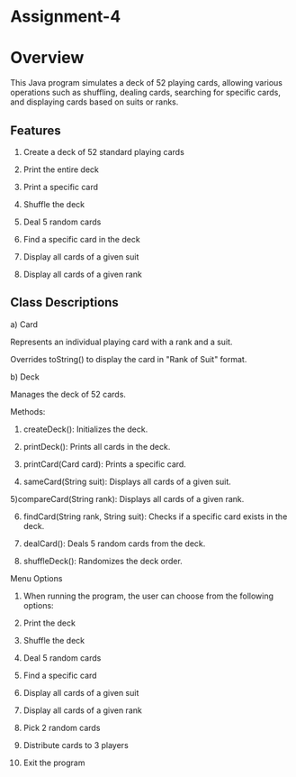 # Assignment-4


# Overview

This Java program simulates a deck of 52 playing cards, allowing various operations such as shuffling, dealing cards, searching for specific cards, and displaying cards based on suits or ranks.

## Features

1) Create a deck of 52 standard playing cards

2) Print the entire deck

3) Print a specific card

4) Shuffle the deck

5) Deal 5 random cards

6) Find a specific card in the deck

7) Display all cards of a given suit

8) Display all cards of a given rank

## Class Descriptions

a) Card

Represents an individual playing card with a rank and a suit.

Overrides toString() to display the card in "Rank of Suit" format.

b) Deck

Manages the deck of 52 cards.

Methods:

1) createDeck(): Initializes the deck.

2) printDeck(): Prints all cards in the deck.

3) printCard(Card card): Prints a specific card.

4) sameCard(String suit): Displays all cards of a given suit.
   
5)compareCard(String rank): Displays all cards of a given rank.

6) findCard(String rank, String suit): Checks if a specific card exists in the deck.

7) dealCard(): Deals 5 random cards from the deck.

8) shuffleDeck(): Randomizes the deck order.

Menu Options

1) When running the program, the user can choose from the following options:

2) Print the deck

3) Shuffle the deck

4) Deal 5 random cards

5) Find a specific card

6) Display all cards of a given suit

7) Display all cards of a given rank

8) Pick 2 random cards

9) Distribute cards to 3 players

10) Exit the program
